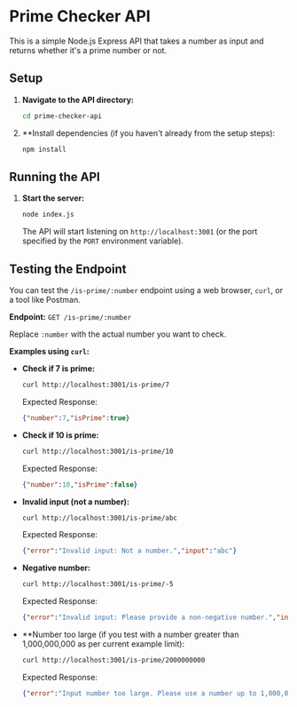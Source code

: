 # Prime Checker API

This is a simple Node.js Express API that takes a number as input and returns whether it's a prime number or not.

## Setup

1.  **Navigate to the API directory:**
    ```bash
    cd prime-checker-api
    ```

2.  **Install dependencies (if you haven't already from the setup steps):
    ```bash
    npm install
    ```

## Running the API

1.  **Start the server:**
    ```bash
    node index.js
    ```
    The API will start listening on `http://localhost:3001` (or the port specified by the `PORT` environment variable).

## Testing the Endpoint

You can test the `/is-prime/:number` endpoint using a web browser, `curl`, or a tool like Postman.

**Endpoint:** `GET /is-prime/:number`

Replace `:number` with the actual number you want to check.

**Examples using `curl`:**

*   **Check if 7 is prime:**
    ```bash
    curl http://localhost:3001/is-prime/7
    ```
    Expected Response:
    ```json
    {"number":7,"isPrime":true}
    ```

*   **Check if 10 is prime:**
    ```bash
    curl http://localhost:3001/is-prime/10
    ```
    Expected Response:
    ```json
    {"number":10,"isPrime":false}
    ```

*   **Invalid input (not a number):**
    ```bash
    curl http://localhost:3001/is-prime/abc
    ```
    Expected Response:
    ```json
    {"error":"Invalid input: Not a number.","input":"abc"}
    ```

*   **Negative number:**
    ```bash
    curl http://localhost:3001/is-prime/-5
    ```
    Expected Response:
    ```json
    {"error":"Invalid input: Please provide a non-negative number.","input":"-5"}
    ```

*   **Number too large (if you test with a number greater than 1,000,000,000 as per current example limit):
    ```bash
    curl http://localhost:3001/is-prime/2000000000
    ```
    Expected Response:
    ```json
    {"error":"Input number too large. Please use a number up to 1,000,000,000.","input":"2000000000"}
    ``` 